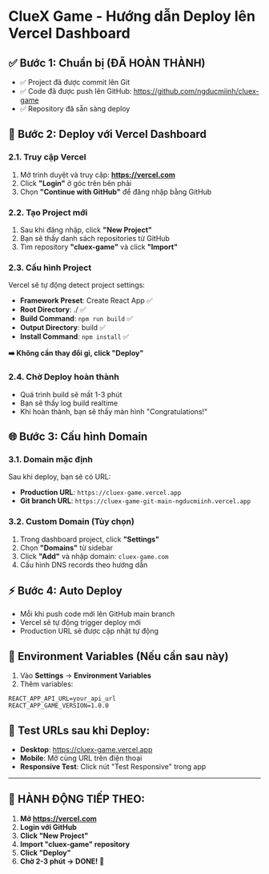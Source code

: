 # ClueX Game - Hướng dẫn Deploy lên Vercel Dashboard

## ✅ Bước 1: Chuẩn bị (ĐÃ HOÀN THÀNH)
- ✅ Project đã được commit lên Git
- ✅ Code đã được push lên GitHub: https://github.com/ngducmiinh/cluex-game
- ✅ Repository đã sẵn sàng deploy

## 🚀 Bước 2: Deploy với Vercel Dashboard

### 2.1. Truy cập Vercel
1. Mở trình duyệt và truy cập: **https://vercel.com**
2. Click **"Login"** ở góc trên bên phải
3. Chọn **"Continue with GitHub"** để đăng nhập bằng GitHub

### 2.2. Tạo Project mới
1. Sau khi đăng nhập, click **"New Project"** 
2. Bạn sẽ thấy danh sách repositories từ GitHub
3. Tìm repository **"cluex-game"** và click **"Import"**

### 2.3. Cấu hình Project
Vercel sẽ tự động detect project settings:
- **Framework Preset**: Create React App ✅
- **Root Directory**: ./ ✅  
- **Build Command**: `npm run build` ✅
- **Output Directory**: build ✅
- **Install Command**: `npm install` ✅

**➡️ Không cần thay đổi gì, click "Deploy"**

### 2.4. Chờ Deploy hoàn thành
- Quá trình build sẽ mất 1-3 phút
- Bạn sẽ thấy log build realtime
- Khi hoàn thành, bạn sẽ thấy màn hình "Congratulations!"

## 🌐 Bước 3: Cấu hình Domain

### 3.1. Domain mặc định
Sau khi deploy, bạn sẽ có URL:
- **Production URL**: `https://cluex-game.vercel.app`
- **Git branch URL**: `https://cluex-game-git-main-ngducmiinh.vercel.app`

### 3.2. Custom Domain (Tùy chọn)
1. Trong dashboard project, click **"Settings"**
2. Chọn **"Domains"** từ sidebar
3. Click **"Add"** và nhập domain: `cluex-game.com`
4. Cấu hình DNS records theo hướng dẫn

## ⚡ Bước 4: Auto Deploy
- Mỗi khi push code mới lên GitHub main branch
- Vercel sẽ tự động trigger deploy mới
- Production URL sẽ được cập nhật tự động

## 🔧 Environment Variables (Nếu cần sau này)
1. Vào **Settings** → **Environment Variables**
2. Thêm variables:
```
REACT_APP_API_URL=your_api_url
REACT_APP_GAME_VERSION=1.0.0
```

## 📱 Test URLs sau khi Deploy:
- **Desktop**: https://cluex-game.vercel.app
- **Mobile**: Mở cùng URL trên điện thoại
- **Responsive Test**: Click nút "Test Responsive" trong app

---

## 🎯 HÀNH ĐỘNG TIẾP THEO:
1. **Mở https://vercel.com** 
2. **Login với GitHub**
3. **Click "New Project"**
4. **Import "cluex-game" repository**
5. **Click "Deploy"**
6. **Chờ 2-3 phút → DONE! 🎉**
